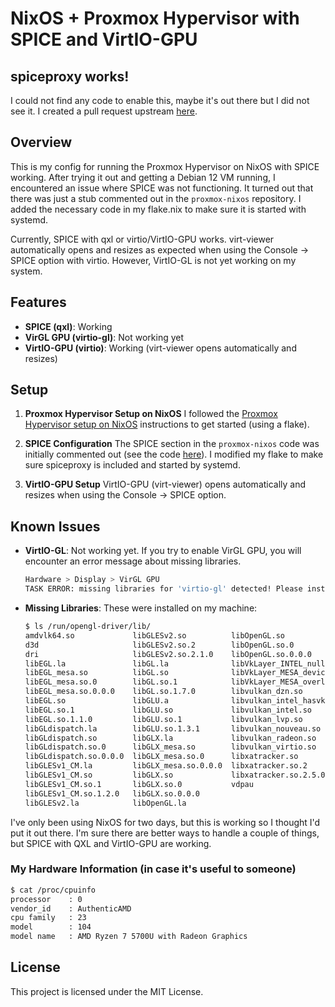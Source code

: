 # NixOS + Proxmox Hypervisor with SPICE and VirtIO-GPU 

## spiceproxy works!

I could not find any code to enable this, maybe it's out there but I did not see it. I created a pull request upstream [here](https://github.com/SaumonNet/proxmox-nixos/pull/110).

## Overview

This is my config for running the Proxmox Hypervisor on NixOS with SPICE working. After trying it out and getting a Debian 12 VM running, I encountered an issue where SPICE was not functioning. It turned out that there was just a stub commented out in the `proxmox-nixos` repository. I added the necessary code in my flake.nix to make sure it is started with systemd. 

Currently, SPICE with qxl or virtio/VirtIO-GPU works. virt-viewer automatically opens and resizes as expected when using the Console -> SPICE option with virtio. However, VirtIO-GL is not yet working on my system.

## Features

- **SPICE (qxl)**: Working
- **VirGL GPU (virtio-gl)**: Not working yet
- **VirtIO-GPU (virtio)**: Working (virt-viewer opens automatically and resizes)

## Setup

1. **Proxmox Hypervisor Setup on NixOS**
   I followed the [Proxmox Hypervisor setup on NixOS](https://github.com/SaumonNet/proxmox-nixos) instructions to get started (using a flake). 

2. **SPICE Configuration**
   The SPICE section in the `proxmox-nixos` code was initially commented out (see the code [here](https://github.com/SaumonNet/proxmox-nixos/blob/15187a4c4ac50d1a38c734f72dd201a7eb504a89/modules/proxmox-ve/manager.nix#L171-L173)). I modified my flake to make sure spiceproxy is included and started by systemd.

3. **VirtIO-GPU Setup**
   VirtIO-GPU (virt-viewer) opens automatically and resizes when using the Console -> SPICE option.


## Known Issues

- **VirtIO-GL**: Not working yet. If you try to enable VirGL GPU, you will encounter an error message about missing libraries.
  
  ```bash
  Hardware > Display > VirGL GPU
  TASK ERROR: missing libraries for 'virtio-gl' detected! Please install 'libgl1' and 'libegl1'
  ```

- **Missing Libraries**: These were installed on my machine:
  
  ```bash
  $ ls /run/opengl-driver/lib/
  amdvlk64.so             libGLESv2.so          libOpenGL.so
  d3d                     libGLESv2.so.2        libOpenGL.so.0
  dri                     libGLESv2.so.2.1.0    libOpenGL.so.0.0.0
  libEGL.la               libGL.la              libVkLayer_INTEL_nullhw.so
  libEGL_mesa.so          libGL.so              libVkLayer_MESA_device_select.so
  libEGL_mesa.so.0        libGL.so.1            libVkLayer_MESA_overlay.so
  libEGL_mesa.so.0.0.0    libGL.so.1.7.0        libvulkan_dzn.so
  libEGL.so               libGLU.a              libvulkan_intel_hasvk.so
  libEGL.so.1             libGLU.so             libvulkan_intel.so
  libEGL.so.1.1.0         libGLU.so.1           libvulkan_lvp.so
  libGLdispatch.la        libGLU.so.1.3.1       libvulkan_nouveau.so
  libGLdispatch.so        libGLX.la             libvulkan_radeon.so
  libGLdispatch.so.0      libGLX_mesa.so        libvulkan_virtio.so
  libGLdispatch.so.0.0.0  libGLX_mesa.so.0      libxatracker.so
  libGLESv1_CM.la         libGLX_mesa.so.0.0.0  libxatracker.so.2
  libGLESv1_CM.so         libGLX.so             libxatracker.so.2.5.0
  libGLESv1_CM.so.1       libGLX.so.0           vdpau
  libGLESv1_CM.so.1.2.0   libGLX.so.0.0.0
  libGLESv2.la            libOpenGL.la
  ```

I've only been using NixOS for two days, but this is working so I thought I'd put it out there. I'm sure there are better ways to handle a couple of things, but SPICE with QXL and VirtIO-GPU are working.

### My Hardware Information (in case it's useful to someone)

```bash
$ cat /proc/cpuinfo 
processor    : 0
vendor_id    : AuthenticAMD
cpu family   : 23
model        : 104
model name   : AMD Ryzen 7 5700U with Radeon Graphics
```

## License

This project is licensed under the MIT License.



